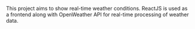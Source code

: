 This project aims to show real-time weather conditions.
ReactJS is used as a frontend along with OpenWeather API for real-time processing of weather data.
